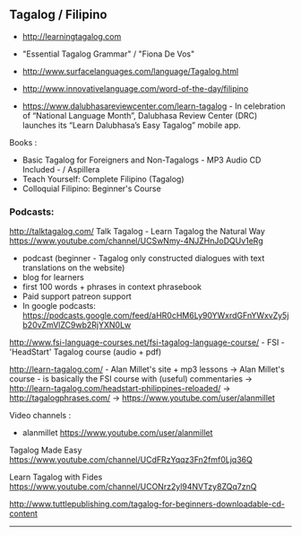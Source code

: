 ## Tagalog / Filipino 
 * http://learningtagalog.com
  -  "Essential Tagalog Grammar" / "Fiona De Vos" 
 * http://www.surfacelanguages.com/language/Tagalog.html
 * http://www.innovativelanguage.com/word-of-the-day/filipino

 * https://www.dalubhasareviewcenter.com/learn-tagalog - 
In celebration of “National Language Month”, Dalubhasa Review Center (DRC) launches its “Learn Dalubhasa’s Easy Tagalog” mobile app.


 Books : 
 * Basic Tagalog for Foreigners and Non-Tagalogs  - MP3 Audio CD Included - / Aspillera 
 * Teach Yourself: Complete Filipino (Tagalog) 
 * Colloquial Filipino: Beginner's Course



### Podcasts:
http://talktagalog.com/
Talk Tagalog - Learn Tagalog the Natural Way
https://www.youtube.com/channel/UCSwNmy-4NJZHnJoDQUv1eRg
 + podcast (beginner - Tagalog only constructed dialogues with text translations on the website)
 + blog for learners 
 + first 100 words + phrases in context phrasebook
 + Paid support patreon support 
 + In google podcasts: https://podcasts.google.com/feed/aHR0cHM6Ly90YWxrdGFnYWxvZy5jb20vZmVlZC9wb2RjYXN0Lw


http://www.fsi-language-courses.net/fsi-tagalog-language-course/ - FSI - 'HeadStart' Tagalog course (audio + pdf)

http://learn-tagalog.com/ - Alan Millet's site + mp3 lessons
 -> Alan Millet's course - is basically the FSI course with (useful) commentaries
 -> http://learn-tagalog.com/headstart-philippines-reloaded/
 -> http://tagalogphrases.com/
 -> https://www.youtube.com/user/alanmillet
 


Video  channels :
 * alanmillet 
  https://www.youtube.com/user/alanmillet

  Tagalog Made Easy
  https://www.youtube.com/channel/UCdFRzYqqz3Fn2fmf0Ljq36Q

  Learn Tagalog with Fides
  https://www.youtube.com/channel/UCONrz2yl94NVTzy8ZQq7znQ





http://www.tuttlepublishing.com/tagalog-for-beginners-downloadable-cd-content


-------

